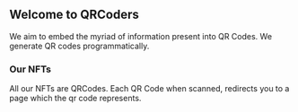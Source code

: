 ## Welcome to QRCoders

We aim to embed the myriad of information present into QR Codes. We generate QR codes programmatically.

### Our NFTs
All our NFTs are QRCodes. Each QR Code when scanned, redirects you to a page which the qr code represents.
